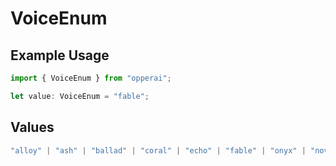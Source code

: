 # VoiceEnum

## Example Usage

```typescript
import { VoiceEnum } from "opperai";

let value: VoiceEnum = "fable";
```

## Values

```typescript
"alloy" | "ash" | "ballad" | "coral" | "echo" | "fable" | "onyx" | "nova" | "sage" | "shimmer" | "verse"
```